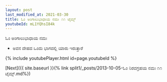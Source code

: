 ```yaml
---
layout: post
last_modified_at: 2021-03-30
title: ಓಂ ಅಂಗಾಲುಭಾಧಾಯ ನಮಃ ೧೧ ಟೈಮ್ಸ್
youtubeId: mL1YQhsI84k
---
```

 
 
 ಓಂ ಅಂಗಾಲುಭಾಧಾಯ ನಮಃ  
 
 -  ಅವನ ದೇಹದ ಒಂದು ಭಾಗದಲ್ಲಿ ಯಾರು ಇರುತ್ತಾರೆ 
 
  
 
  
 
 
 
 
 
 


{% include youtubePlayer.html id=page.youtubeId %}
 
[Next]({{ site.baseurl }}{% link  split1/_posts/2013-10-05-ಓಂ ನಿರವಗ್ರಹಯ ನಮಃ ೧೧ ಟೈಮ್ಸ್.md%})
 

